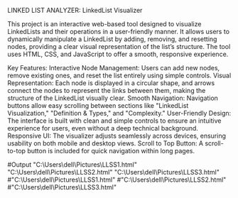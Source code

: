 LINKED LIST ANALYZER:
LinkedList Visualizer

This project is an interactive web-based tool designed to visualize LinkedLists and their operations in a user-friendly manner. It allows users to dynamically manipulate a LinkedList by adding, removing, and resetting nodes, providing a clear visual representation of the list’s structure. The tool uses HTML, CSS, and JavaScript to offer a smooth, responsive experience.

Key Features:
Interactive Node Management: Users can add new nodes, remove existing ones, and reset the list entirely using simple controls.
Visual Representation: Each node is displayed in a circular shape, and arrows connect the nodes to represent the links between them, making the structure of the LinkedList visually clear.
Smooth Navigation: Navigation buttons allow easy scrolling between sections like "LinkedList Visualization," "Definition & Types," and "Complexity."
User-Friendly Design: The interface is built with clean and simple controls to ensure an intuitive experience for users, even without a deep technical background.
Responsive UI: The visualizer adjusts seamlessly across devices, ensuring usability on both mobile and desktop views.
Scroll to Top Button: A scroll-to-top button is included for quick navigation within long pages.

#Output
"C:\Users\dell\Pictures\LLSS1.html"
"C:\Users\dell\Pictures\LLSS2.html"
"C:\Users\dell\Pictures\LLSS3.html"
#"C:\Users\dell\Pictures\LLSS1.html"
#"C:\Users\dell\Pictures\LLSS2.html"
#"C:\Users\dell\Pictures\LLSS3.html"
